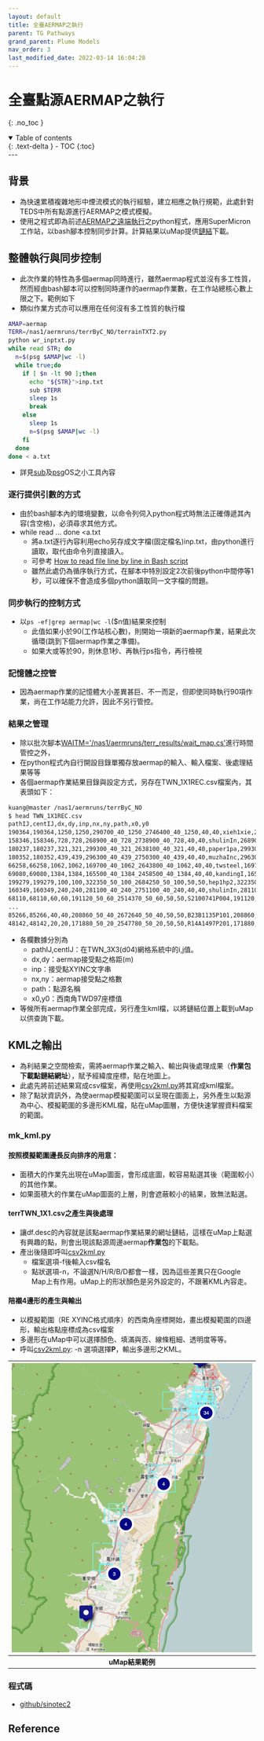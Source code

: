 ```yaml
---
layout: default
title: 全臺AERMAP之執行
parent: TG Pathways
grand_parent: Plume Models
nav_order: 3
last_modified_date: 2022-03-14 16:04:28
---
```

# 全臺點源AERMAP之執行
{: .no_toc }

<details open markdown="block">
  <summary>
    Table of contents
  </summary>
  {: .text-delta }
- TOC
{:toc}
</details>
---

## 背景
- 為快速累積複雜地形中煙流模式的執行經驗，建立相應之執行規範，此處針對TEDS中所有點源進行AERMAP之模式模擬。
- 使用之程式即為前述[AERMAP之遠端執行](https://sinotec2.github.io/Focus-on-Air-Quality/PlumeModels/Terrain/aermap_caas/)之python程式，應用SuperMicron工作站，以bash腳本控制同步計算。計算結果以uMap提供[鏈結](http://umap.openstreetmap.fr/zh/map/taiwan-aermap_11-points_730878#7/23.671/121.084)下載。

## 整體執行與同步控制
- 此次作業的特性為多個aermap同時進行，雖然aermap程式並沒有多工性質，然而經由bash腳本可以控制同時運作的aermap作業數，在工作站總核心數上限之下。範例如下
- 類似作業方式亦可以應用在任何沒有多工性質的執行檔

```bash
AMAP=aermap
TERR=/nas1/aermruns/terrByC_NO/terrainTXT2.py
python wr_inptxt.py
while read STR; do
  n=$(psg $AMAP|wc -l)
  while true;do
    if [ $n -lt 90 ];then
      echo "${STR}">inp.txt
      sub $TERR
      sleep 1s
      break
    else
      sleep 1s
      n=$(psg $AMAP|wc -l)
    fi
  done
done < a.txt
```
- 詳見[sub](/Focus-on-Air-Quality/utilities/OperationSystem/unix_tools/#sub)及[psg](/Focus-on-Air-Quality/utilities/OperationSystem/unix_tools/#psg)OS之小工具內容

### 逐行提供引數的方式
- 由於bash腳本內的環境變數，以命令列伺入python程式時無法正確傳遞其內容(含空格)，必須尋求其他方式。
- while read ... done <a.txt 
  - 將a.txt逐行內容利用echo另存成文字檔(固定檔名)inp.txt，由python進行讀取，取代由命令列直接讀入。
  - 可參考 [How to read file line by line in Bash script](https://linuxhint.com/read_file_line_by_line_bash/)
  - 雖然此處仍為循序執行方式，在腳本中特別設定2次前後python中間停等1秒，可以確保不會造成多個python讀取同一文字檔的問題。

### 同步執行的控制方式
- 以`ps -ef|grep aermap|wc -l`($n值)結果來控制
  - 此值如果小於90(工作站核心數)，則開始一項新的aermap作業，結果此次循環(跳到下個aermap作業之準備)。
  - 如果大或等於90，則休息1秒、再執行ps指令，再行檢視

### 記憶體之控管
- 因為aermap作業的記憶體大小差異甚巨、不一而足，但即使同時執行90項作業，尚在工作站能力允許，因此不另行管控。

### 結果之管理
- 除以批次腳本[WAITM='/nas1/aermruns/terr_results/wait_map.cs']()進行時間管控之外，
- 在python程式內自行開設目錄單獨存放aermap的輸入、輸入檔案、後處理結果等等
- 各個aermap作業結果目錄與設定方式，另存在TWN_1X1REC.csv檔案內，其表頭如下：

```bash
kuang@master /nas1/aermruns/terrByC_NO
$ head TWN_1X1REC.csv
pathIJ,centIJ,dx,dy,inp,nx,ny,path,x0,y0
190364,190364,1250,1250,290700_40_1250_2746400_40_1250,40,40,xieh1xie,290700,2746400
158346,158346,728,728,268900_40_728_2738900_40_728,40,40,shulinIn,268900,2738900
180237,180237,321,321,299300_40_321_2638100_40_321,40,40,paper1pa,299300,2638100
180352,180352,439,439,296300_40_439_2750300_40_439,40,40,muzhaInc,296300,2750300
66258,66258,1062,1062,169700_40_1062_2643800_40_1062,40,40,twsteel,169700,2643800
69080,69080,1384,1384,165500_40_1384_2458500_40_1384,40,40,kandingI,165500,2458500
199279,199279,100,100,322350_50_100_2684250_50_100,50,50,hep1hp2,322350,2684250
160349,160349,240,240,281100_40_240_2751100_40_240,40,40,shulinIn,281100,2751100
68110,68110,60,60,191120_50_60_2514370_50_60,50,50,S2100741P004,191120,2514370
...
85266,85266,40,40,208860_50_40_2672640_50_40,50,50,B23B1135P101,208860,2672640
48142,48142,20,20,171880_50_20_2547780_50_20,50,50,R14A1497P201,171880,2547780
```
- 各欄數據分別為
  - pathIJ,centIJ：在TWN_3X3(d04)網格系統中的i,j值。  
  - dx,dy：aermap接受點之格距(m)
  - inp：接受點XYINC文字串
  - nx,ny：aermap接受點之格數
  - path：點源名稱
  - x0,y0：西南角TWD97座標值
- 等候所有aermap作業全部完成，另行產生kml檔，以將鏈結位置上載到uMap以供查詢下載。

## KML之輸出
- 為利結果之空間檢索，需將aermap作業之輸入、輸出與後處理成果（**作業包下載點鏈結網址**），賦予經緯度座標，貼在地圖上。
- 此處先將前述結果寫成csv檔案，再使用[csv2kml.py](/Focus-on-Air-Quality/utilities/GIS/csv2kml/#點狀資訊kml檔之撰寫csv2kmlpy)將其寫成kml檔案。
- 除了點狀資訊外，為使aermap模擬範圍可以呈現在圖面上，另外產生以點源為中心、模擬範圍的多邊形KML檔，貼在uMap圖層，方便快速掌握資料檔案的範圍。

### mk_kml.py
#### 按照模擬範圍邊長反向排序的用意：
- 面積大的作業先出現在uMap圖面，會形成底圖，較容易點選其後（範圍較小）的其他作業。
- 如果面積大的作業在uMap圖面的上層，則會遮蔽較小的結果，致無法點選。

#### terrTWN_1X1.csv之產生與後處理
- 讓df.desc的內容就是該點aermap作業結果的網址鏈結，這樣在uMap上點選有興趣的點，則會出現該點源周邊aermap**作業包**的下載點。
- 產出後隨即呼叫[csv2kml.py](/Focus-on-Air-Quality/utilities/GIS/csv2kml/#點狀資訊kml檔之撰寫csv2kmlpy)
  - 檔案選項-f後輸入csv檔名
  - 點狀選項-n，不論選N/H/R/B/D都會一樣，因為這些差異只在Google Map上有作用。uMap上的形狀顏色是另外設定的，不跟著KML內容走。

#### 陪襯4邊形的產生與輸出
- 以模擬範圍（RE XYINC格式順序）的西南角座標開始，畫出模擬範圍的四邊形，輸出格點座標成為csv檔案
- 多邊形在uMap中可以選擇顏色、填滿與否、線條粗細、透明度等等。
- 呼叫[csv2kml.py](/Focus-on-Air-Quality/utilities/GIS/csv2kml/#點狀資訊kml檔之撰寫csv2kmlpy):
  -n 選項選擇**P**，輸出多邊形之KML。

| ![twnTERR.png](https://github.com/sinotec2/Focus-on-Air-Quality/raw/main/assets/images/twnTERR.png)|
|:--:|
| <b>uMap結果範例</b>|

### 程式碼
- [github/sinotec2](https://github.com/sinotec2/Focus-on-Air-Quality/blob/main/PlumeModels/TG_pathways/mk_kml.py)


## Reference